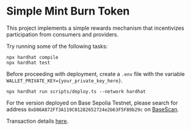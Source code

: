 # Simple Mint Burn Token

This project implements a simple rewards mechanism that incentivizes participation from consumers and providers.

Try running some of the following tasks:

```shell
npx hardhat compile
npx hardhat test
```

Before proceeding with deployment, create a `.env` file with the variable `WALLET_PRIVATE_KEY={your_private_key_here}`.

```shell
npx hardhat run scripts/deploy.ts --network hardhat
```

For the version deployed on Base Sepolia Testnet, please search for address `0xD86A872Ff3A119C01282652724e2b63F5F89b29c` on [BaseScan](https://sepolia.basescan.org/).

Transaction details [here](https://sepolia.basescan.org/address/0x2352809c01e330a52a55bdf104b8ff6ad606d9ff).